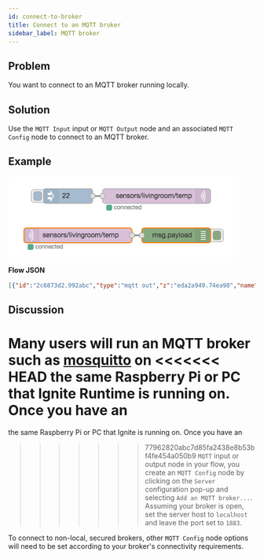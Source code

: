 ```yaml
---
id: connect-to-broker
title: Connect to an MQTT broker
sidebar_label: MQTT broker
---
```


## Problem

You want to connect to an MQTT broker running locally.

## Solution

Use the <code class="node">MQTT Input</code> input or <code class="node">MQTT Output</code> node
and an associated <code class="node">MQTT Config</code> node to connect to an MQTT broker.

## Example

![](../assets/mqtt/connect-to-broker.png)

<b>Flow JSON</b>
~~~json
[{"id":"2c6873d2.992abc","type":"mqtt out","z":"eda2a949.74ea98","name":"","topic":"sensors/livingroom/temp","qos":"","retain":"","broker":"407a01e4.6b637","x":330,"y":80,"wires":[]},{"id":"d9beed59.94155","type":"inject","z":"eda2a949.74ea98","name":"","topic":"","payload":"22","payloadType":"num","repeat":"","crontab":"","once":false,"x":150,"y":80,"wires":[["2c6873d2.992abc"]]},{"id":"be80048.8f232f8","type":"mqtt in","z":"eda2a949.74ea98","name":"","topic":"sensors/livingroom/temp","qos":"2","broker":"407a01e4.6b637","x":170,"y":160,"wires":[["8640b8ff.f82ff8"]]},{"id":"8640b8ff.f82ff8","type":"debug","z":"eda2a949.74ea98","name":"","active":true,"console":"false","complete":"false","x":370,"y":160,"wires":[]},{"id":"407a01e4.6b637","type":"mqtt-broker","z":"","broker":"localhost","port":"1883","clientid":"","usetls":false,"compatmode":true,"keepalive":"60","cleansession":true,"willTopic":"","willQos":"0","willPayload":"","birthTopic":"","birthQos":"0","birthPayload":""}]
~~~



## Discussion

Many users will run an MQTT broker such as [mosquitto](http://mosquitto.org) on
<<<<<<< HEAD
the same Raspberry Pi or PC that Ignite Runtime is running on.  Once you have an
=======
the same Raspberry Pi or PC that Ignite is running on.  Once you have an
>>>>>>> 77962820abc7d85fa2438e8b53bf4fe454a050b9
<code class="node">MQTT</code> input or output node in your flow, you create an
<code class="node">MQTT Config</code> node by clicking on the `Server` configuration
 pop-up and selecting `Add an MQTT broker...`.  Assuming your broker is open,
 set the server host to `localhost` and leave the port set to `1883`.

To connect to non-local, secured brokers, other <code class="node">MQTT Config</code>
node options will need to be set according to your broker's connectivity requirements.
